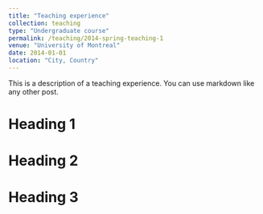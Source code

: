 ```yaml
---
title: "Teaching experience"
collection: teaching
type: "Undergraduate course"
permalink: /teaching/2014-spring-teaching-1
venue: "University of Montreal"
date: 2014-01-01
location: "City, Country"
---
```


This is a description of a teaching experience. You can use markdown like any other post.

Heading 1
======

Heading 2
======

Heading 3
======
